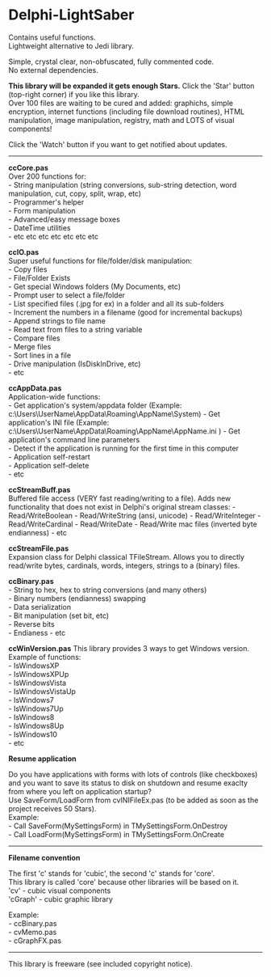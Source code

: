 # Delphi-LightSaber  
Contains useful functions.   
Lightweight alternative to Jedi library.   

Simple, crystal clear, non-obfuscated, fully commented code.   
No external dependencies.   
  
**This library will be expanded it gets enough Stars.** Click the 'Star' button (top-right corner) if you like this library.  
Over 100 files are waiting to be cured and added: graphichs, simple encryption, internet functions (including file download routines), HTML manipulation, image manipulation, registry, math and LOTS of visual components!

Click the 'Watch' button if you want to get notified about updates.  
_________________


**ccCore.pas**  
  Over 200 functions for:  
     - String manipulation (string conversions, sub-string detection, word manipulation, cut, copy, split, wrap, etc)  
     - Programmer's helper  
     - Form manipulation  
     - Advanced/easy message boxes  
     - DateTime utilities  
     - etc etc etc etc etc etc etc 
    
    
**ccIO.pas**  
  Super useful functions for file/folder/disk manipulation:  
     - Copy files   
     - File/Folder Exists    
     - Get special Windows folders (My Documents, etc)  
     - Prompt user to select a file/folder  
     - List specified files (.jpg for ex) in a folder and all its sub-folders  
     - Increment the numbers in a filename (good for incremental backups)  
     - Append strings to file name  
     - Read text from files to a string variable  
     - Compare files  
     - Merge files  
     - Sort lines in a file  
     - Drive manipulation (IsDiskInDrive, etc)    
     - etc  
     
**ccAppData.pas**  
  Application-wide functions:  
     - Get application's system/appdata folder  (Example: c:\Users\UserName\AppData\Roaming\AppName\System\)
     - Get application's INI file  (Example: c:\Users\UserName\AppData\Roaming\AppName\AppName.ini )
     - Get application's command line parameters  
     - Detect if the application is running for the first time in this computer  
     - Application self-restart  
     - Application self-delete  
     - etc   
     
**ccStreamBuff.pas**  
     Buffered file access (VERY fast reading/writing to a file). 
     Adds new functionality that does not exist in Delphi's original stream classes:
     - Read/WriteBoolean
     - Read/WriteString (ansi, unicode)
     - Read/WriteInteger
     - Read/WriteCardinal
     - Read/WriteDate
     - Read/Write mac files (inverted byte endianness) 
     - etc   
     
**ccStreamFile.pas**  
     Expansion class for Delphi classical TFileStream. Allows you to directly read/write bytes, cardinals, words, integers, strings to a (binary) files.  
     
**ccBinary.pas**  
     - String to hex, hex to string conversions (and many others)  
     - Binary numbers (endianness) swapping  
     - Data serialization  
     - Bit manipulation (set bit, etc)  
     - Reverse bits  
     - Endianess
     - etc   

**ccWinVersion.pas**
     This library provides 3 ways to get Windows version.  
     Example of functions:   
     - IsWindowsXP  
     - IsWindowsXPUp  
     - IsWindowsVista    
     - IsWindowsVistaUp  
     - IsWindows7  
     - IsWindows7Up  
     - IsWindows8  
     - IsWindows8Up  
     - IsWindows10  
     - etc   

**Resume application**

Do you have applications with forms with lots of controls (like checkboxes) and you want to save its status to disk on shutdown and resume exaclty from where you left on application startup?    
Use SaveForm/LoadForm from cvINIFileEx.pas (to be added as soon as the project receives 50 Stars).  
Example:   
     - Call SaveForm(MySettingsForm) in TMySettingsForm.OnDestroy     
     - Call LoadForm(MySettingsForm) in TMySettingsForm.OnCreate      

 
_____

**Filename convention**  
  
The first 'c' stands for 'cubic', the second 'c' stands for 'core'.  
This library is called 'core' because other libraries will be based on it.  
'cv' - cubic visual components  
'cGraph' - cubic graphic library  

Example:   
     - ccBinary.pas  
     - cvMemo.pas  
     - cGraphFX.pas  
  
_____

This library is freeware (see included copyright notice).


